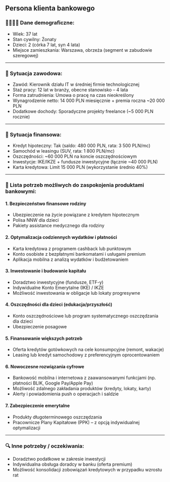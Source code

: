 ## Persona klienta bankowego

### 👨‍👩‍👧‍👦 Dane demograficzne:

* Wiek: 37 lat
* Stan cywilny: Żonaty
* Dzieci: 2 (córka 7 lat, syn 4 lata)
* Miejsce zamieszkania: Warszawa, obrzeża (segment w zabudowie szeregowej)

---

### 💼 Sytuacja zawodowa:

* Zawód: Kierownik działu IT w średniej firmie technologicznej
* Staż pracy: 12 lat w branży, obecne stanowisko – 4 lata
* Forma zatrudnienia: Umowa o pracę na czas nieokreślony
* Wynagrodzenie netto: 14 000 PLN miesięcznie + premia roczna \~20 000 PLN
* Dodatkowe dochody: Sporadyczne projekty freelance (\~5 000 PLN rocznie)

---

### 💸 Sytuacja finansowa:

* Kredyt hipoteczny: Tak (saldo: 480 000 PLN, rata: 3 500 PLN/mc)
* Samochód w leasingu (SUV, rata: 1 800 PLN/mc)
* Oszczędności: \~60 000 PLN na koncie oszczędnościowym
* Inwestycje: IKE/IKZE + fundusze inwestycyjne (łącznie \~40 000 PLN)
* Karta kredytowa: Limit 15 000 PLN (wykorzystanie średnio 40%)

---

### 🎯 Lista potrzeb możliwych do zaspokojenia produktami bankowymi:

#### 1. **Bezpieczeństwo finansowe rodziny**

* Ubezpieczenie na życie powiązane z kredytem hipotecznym
* Polisa NNW dla dzieci
* Pakiety assistance medycznego dla rodziny

#### 2. **Optymalizacja codziennych wydatków i płatności**

* Karta kredytowa z programem cashback lub punktowym
* Konto osobiste z bezpłatnymi bankomatami i usługami premium
* Aplikacja mobilna z analizą wydatków i budżetowaniem

#### 3. **Inwestowanie i budowanie kapitału**

* Doradztwo inwestycyjne (fundusze, ETF-y)
* Indywidualne Konto Emerytalne (IKE) / IKZE
* Możliwość inwestowania w obligacje lub lokaty progresywne

#### 4. **Oszczędności dla dzieci (edukacja/przyszłość)**

* Konto oszczędnościowe lub program systematycznego oszczędzania dla dzieci
* Ubezpieczenie posagowe

#### 5. **Finansowanie większych potrzeb**

* Oferta kredytów gotówkowych na cele konsumpcyjne (remont, wakacje)
* Leasing lub kredyt samochodowy z preferencyjnym oprocentowaniem

#### 6. **Nowoczesne rozwiązania cyfrowe**

* Bankowość mobilna i internetowa z zaawansowanymi funkcjami (np. płatności BLIK, Google Pay/Apple Pay)
* Możliwość zdalnego zakładania produktów (kredyty, lokaty, karty)
* Alerty i powiadomienia push o operacjach i saldzie

#### 7. **Zabezpieczenie emerytalne**

* Produkty długoterminowego oszczędzania
* Pracownicze Plany Kapitałowe (PPK) – z opcją indywidualnej optymalizacji

---

### 🔍 Inne potrzeby / oczekiwania:

* Doradztwo podatkowe w zakresie inwestycji
* Indywidualna obsługa doradcy w banku (oferta premium)
* Możliwość konsolidacji zobowiązań kredytowych w przypadku wzrostu rat

